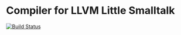 # Compiler for LLVM Little Smalltalk

[![Build Status](https://travis-ci.org/shirofaii/llst-compiler.svg?branch=master)](https://travis-ci.org/shirofaii/llst-compiler)


